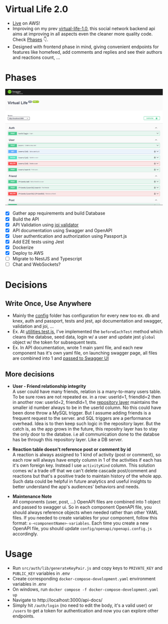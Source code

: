 # Virtual Life 2.0

- [Live](http://18.208.246.233:3000/api-docs/) on AWS!
- Improving on my prev [virtual-life-1.0](https://github.com/muhammadihabk/virtual-life-1.0), this social network backend api aims at improving in all aspects even the cleaner more quality code. Check [Phases](#phases) 👇.
- Designed with frontend phase in mind, giving convenient endpoints for features like homefeed, add comments and replies and see their authors and reactions count, ...

# Phases

![screenshot of the swagger ui page, showing authentication, user and friend endpoints](about-the-app/screenshot-1.png)

- [x] Gather app requirements and build Database
- [x] Build the API
- [x] API Validation using [joi validator](https://joi.dev/api/?v=17.13.0)
- [x] API documentation using Swagger and OpenAPI
- [x] User authentication and authorization using Passport.js
- [x] Add E2E tests using Jest
- [x] Dockerize
- [x] Deploy to AWS
- [ ] Migrate to NestJS and Typescript
- [ ] Chat and WebSockets?

# Decisions

## Write Once, Use Anywhere

- Mainly the [config](config) folder has configuration for every new too ex. db and knex, auth and passport, tests and jest, api documentation and swagger, validation and joi, ...
- Ex. At [utilities.test.js](config/test/utilities.test.js), I've implemented the `beforeEachTest` method which cleans the databse, seed data, login w/ a user and update jest `global` object w/ the token for subsequent tests.
- Ex. In API documentation, wrote 1 main yaml file, and each new component has it's own yaml file, on launching swagger page, all files are combined into 1 and [passed to Swagger UI](config/openapi/openapi.config.js)

## More decisions

- **User - Friend relationship integrity**\
  A user could have many friends, relation is a many-to-many users table. To be sure rows are not repeated
  ex. in a row: userId=1, friendId=2 then in another row: userId=2, friendId=1, the [repository layer](src/components/friend/friend.repository.js#addFriendRepository) maintains
  the smaller id number always to be in the userId column. No this could have been done throw a MySQL trigger. But I assume adding friends is a frequent request to the server. and SQL triggers
  are a performance overhead. Idea is to then keep such logic in the repository layer. But the catch is, as the app grows in the future, this repositry layer has to stay the only door to the databse. i.e all communication done to the databse has be through this repository layer. Like a DB server.
- **Reaction table doesn't reference post or comment by id**\
  A reaction is always assigned to 1 kind of activity (post or comment),
  so each row will always have empty column in 1 of the activities if each has it's own foreign key.
  Instead I use `activityKind` column. This solution comes w/ a trade off that we can't delete cascade post/comment and reactions but that's a positive trade to
  maintain history of the whole app. Such data could be helpful in future analytics and useful insights to better understand the app's audiences' behaviors and needs.

- **Maintenance Note**\
  All components (user, post, ...) OpenAPI files are combined into 1 object and passed to swagger ui. So in each component OpenAPI file, you should always reference objects when needed rather than other YAML files. If you needed to create variables for your component, follow this format: `x-<componentName>-variables`. Each time you create a new OpenAPI file, you should update `config/openapi/openapi.config.js` accordingly.

# Usage

- Run `src/auth/lib/generateKeyPair.js` and copy keys to `PRIVATE_KEY` and `PUBLIC_KEY` variables in .env
- Create corresponding `docker-compose-development.yaml` environment variables in .env
- On windows, run `docker compose -f docker-compose-development.yaml up`
- Navigate to http://localhost:3000/api-docs/
- Simply hit `/auth/login` (no need to edit the body, it's a valid user) or `/users` to get a token for authentication and now you can explore other endpoints.
